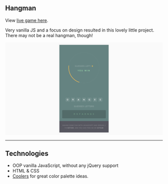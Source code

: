 ## Hangman

View [live game here](https://mindplace.github.io/hangman/).

Very vanilla JS and a focus on design resulted in this lovely little project. There may not be a real hangman, though!

![hangman-screenshot](assets/hangman-game-screenshot.jpg)

<hr>

## Technologies

* OOP vanilla JavaScript, without any jQuery support
* HTML & CSS
* [Coolers](https://coolors.co/3d3522-4a442d-386150-58b09c-caf7e2) for great color palette ideas.
